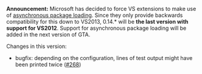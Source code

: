 **Announcement:** Microsoft has decided to force VS extensions to make use of [asynchronous package loading](https://blogs.msdn.microsoft.com/visualstudio/2018/05/16/improving-the-responsiveness-of-critical-scenarios-by-updating-auto-load-behavior-for-extensions/). Since they only provide backwards compatibility for this down to VS2013, 0.14.* will be **the last version with support for VS2012**. Support for asynchronous package loading will be added in the next version of GTA.

Changes in this version:
* bugfix: depending on the configuration, lines of test output might have been printed twice ([#268](https://github.com/csoltenborn/GoogleTestAdapter/issues/268))
